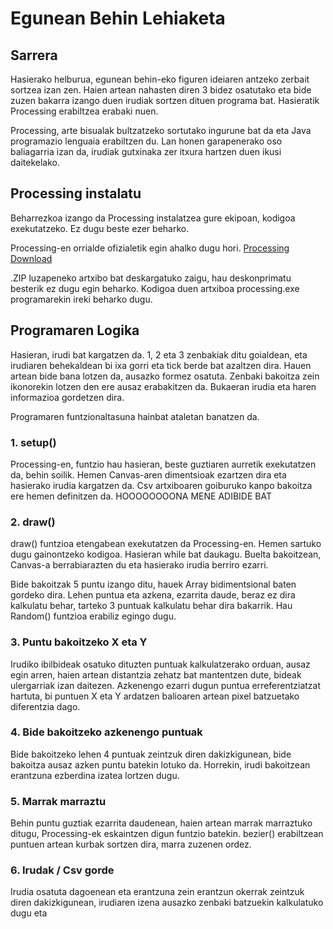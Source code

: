 # Egunean Behin Lehiaketa

## **Sarrera**
Hasierako helburua, egunean behin-eko figuren ideiaren antzeko zerbait sortzea izan zen. Haien artean nahasten diren 3 bidez osatutako eta bide zuzen bakarra izango duen irudiak sortzen dituen programa bat. Hasieratik Processing erabiltzea erabaki nuen.

Processing, arte bisualak bultzatzeko sortutako ingurune bat da eta Java programazio lenguaia erabiltzen du. Lan honen garapenerako oso baliagarria izan da, irudiak gutxinaka zer itxura hartzen duen ikusi daitekelako.

## **Processing instalatu**
Beharrezkoa izango da Processing instalatzea gure ekipoan, kodigoa exekutatzeko. Ez dugu beste ezer beharko.

Processing-en orrialde ofizialetik egin ahalko dugu hori. [Processing Download](https://processing.org/download/)

.ZIP luzapeneko artxibo bat deskargatuko zaigu, hau deskonprimatu besterik ez dugu egin beharko. Kodigoa duen artxiboa processing.exe programarekin ireki beharko dugu.

## **Programaren Logika**
Hasieran, irudi bat kargatzen da. 1, 2 eta 3 zenbakiak ditu goialdean, eta irudiaren behekaldean bi ixa gorri eta tick berde bat azaltzen dira. Hauen artean bide bana lotzen da, ausazko formez osatuta. Zenbaki bakoitza zein ikonorekin lotzen den ere ausaz erabakitzen da. Bukaeran irudia eta haren informazioa gordetzen dira.

Programaren funtzionaltasuna hainbat ataletan banatzen da.

### **1.** setup()
Processing-en, funtzio hau hasieran, beste guztiaren aurretik exekutatzen da, behin soilik. Hemen Canvas-aren dimentsioak ezartzen dira eta hasierako irudia kargatzen da. Csv artxiboaren goiburuko kanpo bakoitza ere hemen definitzen da. HOOOOOOOONA MENE ADIBIDE BAT

### **2.** draw()
draw() funtzioa etengabean exekutatzen da Processing-en. Hemen sartuko dugu gainontzeko kodigoa. Hasieran while bat daukagu. Buelta bakoitzean, Canvas-a berrabiarazten du eta hasierako irudia berriro ezarri.

Bide bakoitzak 5 puntu izango ditu, hauek Array bidimentsional baten gordeko dira. Lehen puntua eta azkena, ezarrita daude, beraz ez dira kalkulatu behar, tarteko 3 puntuak kalkulatu behar dira bakarrik. Hau Random() funtzioa erabiliz egingo dugu.

### **3.** Puntu bakoitzeko X eta Y
Irudiko ibilbideak osatuko dituzten puntuak kalkulatzerako orduan, ausaz egin arren, haien artean distantzia zehatz bat mantentzen dute, bideak ulergarriak izan daitezen. Azkenengo ezarri dugun puntua erreferentziatzat hartuta, bi puntuen X eta Y ardatzen balioaren artean pixel batzuetako diferentzia dago.

### **4.** Bide bakoitzeko azkenengo puntuak
Bide bakoitzeko lehen 4 puntuak zeintzuk diren dakizkigunean, bide bakoitza ausaz azken puntu batekin lotuko da. Horrekin, irudi bakoitzean erantzuna ezberdina izatea lortzen dugu.

### **5.** Marrak marraztu
Behin puntu guztiak ezarrita daudenean, haien artean marrak marraztuko ditugu, Processing-ek eskaintzen digun funtzio batekin. bezier() erabiltzean puntuen artean kurbak sortzen dira, marra zuzenen ordez.

### **6.** Irudak / Csv gorde
Irudia osatuta dagoenean eta erantzuna zein erantzun okerrak zeintzuk diren dakizkigunean, irudiaren izena ausazko zenbaki batzuekin kalkulatuko dugu eta 
